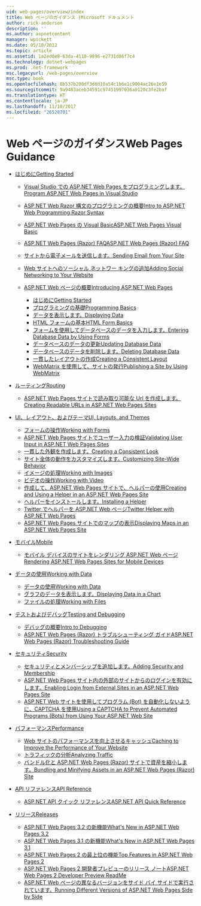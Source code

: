 ```yaml
---
uid: web-pages/overview/index
title: Web ページのガイダンス |Microsoft ドキュメント
author: rick-anderson
description: ''
ms.author: aspnetcontent
manager: wpickett
ms.date: 05/18/2012
ms.topic: article
ms.assetid: 1a2ed0e8-63da-4110-9896-e2731d86f7c4
ms.technology: dotnet-webpages
ms.prod: .net-framework
msc.legacyurl: /web-pages/overview
msc.type: book
ms.openlocfilehash: 8b537b200df3d6d10a54c1b6e1c9004ac26e1e59
ms.sourcegitcommit: 9a9483aceb34591c97451997036a9120c3fe2baf
ms.translationtype: HT
ms.contentlocale: ja-JP
ms.lasthandoff: 11/10/2017
ms.locfileid: "26528701"
---
```

<a name="web-pages-guidance"></a><span data-ttu-id="2433e-102">Web ページのガイダンス</span><span class="sxs-lookup"><span data-stu-id="2433e-102">Web Pages Guidance</span></span>
====================
- [<span data-ttu-id="2433e-103">はじめに</span><span class="sxs-lookup"><span data-stu-id="2433e-103">Getting Started</span></span>](getting-started/index.md)

    - [<span data-ttu-id="2433e-104">Visual Studio での ASP.NET Web Pages をプログラミングします。</span><span class="sxs-lookup"><span data-stu-id="2433e-104">Program ASP.NET Web Pages in Visual Studio</span></span>](getting-started/program-asp-net-web-pages-in-visual-studio.md)
    - [<span data-ttu-id="2433e-105">ASP.NET Web Razor 構文のプログラミングの概要</span><span class="sxs-lookup"><span data-stu-id="2433e-105">Intro to ASP.NET Web Programming Razor Syntax</span></span>](getting-started/introducing-razor-syntax-c.md)
    - [<span data-ttu-id="2433e-106">ASP.NET Web Pages の Visual Basic</span><span class="sxs-lookup"><span data-stu-id="2433e-106">ASP.NET Web Pages Visual Basic</span></span>](getting-started/introducing-razor-syntax-vb.md)
    - [<span data-ttu-id="2433e-107">ASP.NET Web Pages (Razor) FAQ</span><span class="sxs-lookup"><span data-stu-id="2433e-107">ASP.NET Web Pages (Razor) FAQ</span></span>](getting-started/aspnet-web-pages-razor-faq.md)
    - [<span data-ttu-id="2433e-108">サイトから電子メールを送信します。</span><span class="sxs-lookup"><span data-stu-id="2433e-108">Sending Email from Your Site</span></span>](getting-started/11-adding-email-to-your-web-site.md)
    - [<span data-ttu-id="2433e-109">Web サイトへのソーシャル ネットワー キングの追加</span><span class="sxs-lookup"><span data-stu-id="2433e-109">Adding Social Networking to Your Website</span></span>](getting-started/13-adding-social-networking-to-your-web-site.md)
    - [<span data-ttu-id="2433e-110">ASP.NET Web ページの概要</span><span class="sxs-lookup"><span data-stu-id="2433e-110">Introducing ASP.NET Web Pages</span></span>](getting-started/introducing-aspnet-web-pages-2/index.md)

        - [<span data-ttu-id="2433e-111">はじめに</span><span class="sxs-lookup"><span data-stu-id="2433e-111">Getting Started</span></span>](getting-started/introducing-aspnet-web-pages-2/getting-started.md)
        - [<span data-ttu-id="2433e-112">プログラミングの基礎</span><span class="sxs-lookup"><span data-stu-id="2433e-112">Programming Basics</span></span>](getting-started/introducing-aspnet-web-pages-2/intro-to-web-pages-programming.md)
        - [<span data-ttu-id="2433e-113">データを表示します。</span><span class="sxs-lookup"><span data-stu-id="2433e-113">Displaying Data</span></span>](getting-started/introducing-aspnet-web-pages-2/displaying-data.md)
        - [<span data-ttu-id="2433e-114">HTML フォームの基本</span><span class="sxs-lookup"><span data-stu-id="2433e-114">HTML Form Basics</span></span>](getting-started/introducing-aspnet-web-pages-2/form-basics.md)
        - [<span data-ttu-id="2433e-115">フォームを使用してデータベースのデータを入力します。</span><span class="sxs-lookup"><span data-stu-id="2433e-115">Entering Database Data by Using Forms</span></span>](getting-started/introducing-aspnet-web-pages-2/entering-data.md)
        - [<span data-ttu-id="2433e-116">データベースのデータの更新</span><span class="sxs-lookup"><span data-stu-id="2433e-116">Updating Database Data</span></span>](getting-started/introducing-aspnet-web-pages-2/updating-data.md)
        - [<span data-ttu-id="2433e-117">データベースのデータを削除します。</span><span class="sxs-lookup"><span data-stu-id="2433e-117">Deleting Database Data</span></span>](getting-started/introducing-aspnet-web-pages-2/deleting-data.md)
        - [<span data-ttu-id="2433e-118">一貫したレイアウトの作成</span><span class="sxs-lookup"><span data-stu-id="2433e-118">Creating a Consistent Layout</span></span>](getting-started/introducing-aspnet-web-pages-2/layouts.md)
        - [<span data-ttu-id="2433e-119">WebMatrix を使用して、サイトの発行</span><span class="sxs-lookup"><span data-stu-id="2433e-119">Publishing a Site by Using WebMatrix</span></span>](getting-started/introducing-aspnet-web-pages-2/publishing.md)
- [<span data-ttu-id="2433e-120">ルーティング</span><span class="sxs-lookup"><span data-stu-id="2433e-120">Routing</span></span>](routing/index.md)

    - [<span data-ttu-id="2433e-121">ASP.NET Web Pages サイトで読み取り可能な Url を作成します。</span><span class="sxs-lookup"><span data-stu-id="2433e-121">Creating Readable URLs in ASP.NET Web Pages Sites</span></span>](routing/creating-readable-urls-in-aspnet-web-pages-sites.md)
- [<span data-ttu-id="2433e-122">UI、レイアウト、およびテーマ</span><span class="sxs-lookup"><span data-stu-id="2433e-122">UI, Layouts, and Themes</span></span>](ui-layouts-and-themes/index.md)

    - [<span data-ttu-id="2433e-123">フォームの操作</span><span class="sxs-lookup"><span data-stu-id="2433e-123">Working with Forms</span></span>](ui-layouts-and-themes/4-working-with-forms.md)
    - [<span data-ttu-id="2433e-124">ASP.NET Web Pages サイトでユーザー入力の検証</span><span class="sxs-lookup"><span data-stu-id="2433e-124">Validating User Input in ASP.NET Web Pages Sites</span></span>](ui-layouts-and-themes/validating-user-input-in-aspnet-web-pages-sites.md)
    - [<span data-ttu-id="2433e-125">一貫した外観を作成します。</span><span class="sxs-lookup"><span data-stu-id="2433e-125">Creating a Consistent Look</span></span>](ui-layouts-and-themes/3-creating-a-consistent-look.md)
    - [<span data-ttu-id="2433e-126">サイト全体の動作をカスタマイズします。</span><span class="sxs-lookup"><span data-stu-id="2433e-126">Customizing Site-Wide Behavior</span></span>](ui-layouts-and-themes/18-customizing-site-wide-behavior.md)
    - [<span data-ttu-id="2433e-127">イメージの処理</span><span class="sxs-lookup"><span data-stu-id="2433e-127">Working with Images</span></span>](ui-layouts-and-themes/9-working-with-images.md)
    - [<span data-ttu-id="2433e-128">ビデオの操作</span><span class="sxs-lookup"><span data-stu-id="2433e-128">Working with Video</span></span>](ui-layouts-and-themes/10-working-with-video.md)
    - [<span data-ttu-id="2433e-129">作成して、ASP.NET Web Pages サイトで、ヘルパーの使用</span><span class="sxs-lookup"><span data-stu-id="2433e-129">Creating and Using a Helper in an ASP.NET Web Pages Site</span></span>](ui-layouts-and-themes/creating-and-using-a-helper-in-an-aspnet-web-pages-site.md)
    - [<span data-ttu-id="2433e-130">ヘルパーをインストールします。</span><span class="sxs-lookup"><span data-stu-id="2433e-130">Installing a Helper</span></span>](ui-layouts-and-themes/installing-helpers.md)
    - [<span data-ttu-id="2433e-131">Twitter でヘルパーを ASP.NET Web ページ</span><span class="sxs-lookup"><span data-stu-id="2433e-131">Twitter Helper with ASP.NET Web Pages</span></span>](ui-layouts-and-themes/twitter-helper.md)
    - [<span data-ttu-id="2433e-132">ASP.NET Web Pages サイトでのマップの表示</span><span class="sxs-lookup"><span data-stu-id="2433e-132">Displaying Maps in an ASP.NET Web Pages Site</span></span>](ui-layouts-and-themes/displaying-maps-in-an-aspnet-web-pages-site.md)
- [<span data-ttu-id="2433e-133">モバイル</span><span class="sxs-lookup"><span data-stu-id="2433e-133">Mobile</span></span>](mobile/index.md)

    - [<span data-ttu-id="2433e-134">モバイル デバイスのサイトをレンダリング ASP.NET Web ページ</span><span class="sxs-lookup"><span data-stu-id="2433e-134">Rendering ASP.NET Web Pages Sites for Mobile Devices</span></span>](mobile/rendering-aspnet-web-pages-sites-for-mobile-devices.md)
- [<span data-ttu-id="2433e-135">データの使用</span><span class="sxs-lookup"><span data-stu-id="2433e-135">Working with Data</span></span>](data/index.md)

    - [<span data-ttu-id="2433e-136">データの使用</span><span class="sxs-lookup"><span data-stu-id="2433e-136">Working with Data</span></span>](data/5-working-with-data.md)
    - [<span data-ttu-id="2433e-137">グラフのデータを表示します。</span><span class="sxs-lookup"><span data-stu-id="2433e-137">Displaying Data in a Chart</span></span>](data/7-displaying-data-in-a-chart.md)
    - [<span data-ttu-id="2433e-138">ファイルの処理</span><span class="sxs-lookup"><span data-stu-id="2433e-138">Working with Files</span></span>](data/working-with-files.md)
- [<span data-ttu-id="2433e-139">テストおよびデバッグ</span><span class="sxs-lookup"><span data-stu-id="2433e-139">Testing and Debugging</span></span>](testing-and-debugging/index.md)

    - [<span data-ttu-id="2433e-140">デバッグの概要</span><span class="sxs-lookup"><span data-stu-id="2433e-140">Intro to Debugging</span></span>](testing-and-debugging/introduction-to-debugging.md)
    - [<span data-ttu-id="2433e-141">ASP.NET Web Pages (Razor) トラブルシューティング ガイド</span><span class="sxs-lookup"><span data-stu-id="2433e-141">ASP.NET Web Pages (Razor) Troubleshooting Guide</span></span>](testing-and-debugging/aspnet-web-pages-razor-troubleshooting-guide.md)
- [<span data-ttu-id="2433e-142">セキュリティ</span><span class="sxs-lookup"><span data-stu-id="2433e-142">Security</span></span>](security/index.md)

    - [<span data-ttu-id="2433e-143">セキュリティとメンバーシップを追加します。</span><span class="sxs-lookup"><span data-stu-id="2433e-143">Adding Security and Membership</span></span>](security/16-adding-security-and-membership.md)
    - [<span data-ttu-id="2433e-144">ASP.NET Web Pages サイト内の外部のサイトからのログインを有効にします。</span><span class="sxs-lookup"><span data-stu-id="2433e-144">Enabling Login from External Sites in an ASP.NET Web Pages Site</span></span>](security/enabling-login-from-external-sites-in-an-aspnet-web-pages-site.md)
    - [<span data-ttu-id="2433e-145">ASP.NET Web サイトを使用してプログラム (Bot) を自動化しないように、CAPTCHA を使用</span><span class="sxs-lookup"><span data-stu-id="2433e-145">Using a CAPTCHA to Prevent Automated Programs (Bots) from Using Your ASP.NET Web Site</span></span>](security/using-a-catpcha-to-prevent-automated-programs-bots-from-using-your-aspnet-web-site.md)
- [<span data-ttu-id="2433e-146">パフォーマンス</span><span class="sxs-lookup"><span data-stu-id="2433e-146">Performance</span></span>](performance-and-traffic/index.md)

    - [<span data-ttu-id="2433e-147">Web サイトのパフォーマンスを向上させるキャッシュ</span><span class="sxs-lookup"><span data-stu-id="2433e-147">Caching to Improve the Performance of Your Website</span></span>](performance-and-traffic/15-caching-to-improve-the-performance-of-your-website.md)
    - [<span data-ttu-id="2433e-148">トラフィックの分析</span><span class="sxs-lookup"><span data-stu-id="2433e-148">Analyzing Traffic</span></span>](performance-and-traffic/14-analyzing-traffic.md)
    - [<span data-ttu-id="2433e-149">バンドル化と ASP.NET Web Pages (Razor) サイトで資産を縮小します。</span><span class="sxs-lookup"><span data-stu-id="2433e-149">Bundling and Minifying Assets in an ASP.NET Web Pages (Razor) Site</span></span>](performance-and-traffic/bundling-and-minifying-assets-in-an-aspnet-web-pages-razor-site.md)
- [<span data-ttu-id="2433e-150">API リファレンス</span><span class="sxs-lookup"><span data-stu-id="2433e-150">API Reference</span></span>](api-reference/index.md)

    - [<span data-ttu-id="2433e-151">ASP.NET API クイック リファレンス</span><span class="sxs-lookup"><span data-stu-id="2433e-151">ASP.NET API Quick Reference</span></span>](api-reference/asp-net-web-pages-api-reference.md)
- [<span data-ttu-id="2433e-152">リリース</span><span class="sxs-lookup"><span data-stu-id="2433e-152">Releases</span></span>](releases/index.md)

    - [<span data-ttu-id="2433e-153">ASP.NET Web Pages 3.2 の新機能</span><span class="sxs-lookup"><span data-stu-id="2433e-153">What's New in ASP.NET Web Pages 3.2</span></span>](releases/whats-new-in-aspnet-web-pages-32.md)
    - [<span data-ttu-id="2433e-154">ASP.NET Web Pages 3.1 の新機能</span><span class="sxs-lookup"><span data-stu-id="2433e-154">What's New in ASP.NET Web Pages 3.1</span></span>](releases/whats-new-aspnet-web-pages-31.md)
    - [<span data-ttu-id="2433e-155">ASP.NET Web Pages 2 の最上位の機能</span><span class="sxs-lookup"><span data-stu-id="2433e-155">Top Features in ASP.NET Web Pages 2</span></span>](releases/top-features-in-web-pages-2.md)
    - [<span data-ttu-id="2433e-156">ASP.NET Web Pages 2 開発者プレビューのリリース ノート</span><span class="sxs-lookup"><span data-stu-id="2433e-156">ASP.NET Web Pages 2 Developer Preview ReadMe</span></span>](releases/aspnet-web-pages-2-developer-preview-readme.md)
    - [<span data-ttu-id="2433e-157">ASP.NET Web ページの異なるバージョンをサイド バイ サイドで実行されています。</span><span class="sxs-lookup"><span data-stu-id="2433e-157">Running Different Versions of ASP.NET Web Pages Side by Side</span></span>](releases/running-v1-and-v2-sites-side-by-side.md)

